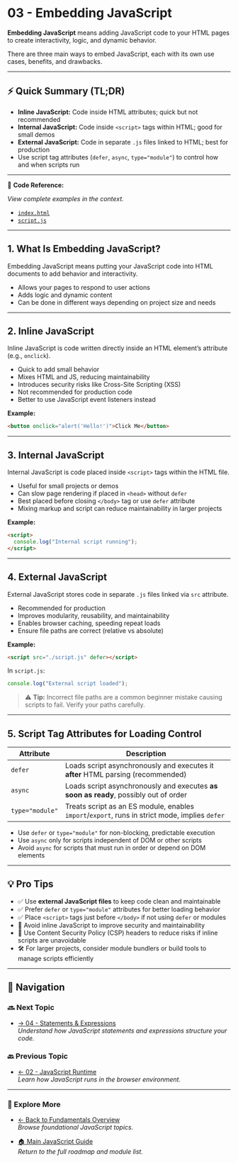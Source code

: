 # 03 - Embedding JavaScript

**Embedding JavaScript** means adding JavaScript code to your HTML pages to create interactivity, logic, and dynamic behavior.

There are three main ways to embed JavaScript, each with its own use cases, benefits, and drawbacks.

---

## ⚡ Quick Summary (TL;DR)

- **Inline JavaScript:** Code inside HTML attributes; quick but not recommended  
- **Internal JavaScript:** Code inside `<script>` tags within HTML; good for small demos  
- **External JavaScript:** Code in separate `.js` files linked to HTML; best for production  
- Use script tag attributes (`defer`, `async`, `type="module"`) to control how and when scripts run

---

📂 **Code Reference:**  

_View complete examples in the context._

- [`index.html`](./index.html)  
- [`script.js`](./script.js)

---

## 1. What Is Embedding JavaScript?

Embedding JavaScript means putting your JavaScript code into HTML documents to add behavior and interactivity.

- Allows your pages to respond to user actions  
- Adds logic and dynamic content  
- Can be done in different ways depending on project size and needs

---

## 2. Inline JavaScript

Inline JavaScript is code written directly inside an HTML element’s attribute (e.g., `onclick`).

- Quick to add small behavior  
- Mixes HTML and JS, reducing maintainability  
- Introduces security risks like Cross-Site Scripting (XSS)  
- Not recommended for production code  
- Better to use JavaScript event listeners instead

**Example:**

```html
<button onclick="alert('Hello!')">Click Me</button>
```

---

## 3. Internal JavaScript

Internal JavaScript is code placed inside `<script>` tags within the HTML file.

- Useful for small projects or demos  
- Can slow page rendering if placed in `<head>` without `defer`  
- Best placed before closing `</body>` tag or use `defer` attribute  
- Mixing markup and script can reduce maintainability in larger projects

**Example:**

```html
<script>
  console.log("Internal script running");
</script>
```

---

## 4. External JavaScript

External JavaScript stores code in separate `.js` files linked via `src` attribute.

- Recommended for production  
- Improves modularity, reusability, and maintainability  
- Enables browser caching, speeding repeat loads  
- Ensure file paths are correct (relative vs absolute)

**Example:**

```html
<script src="./script.js" defer></script>
```

In `script.js`:

```js
console.log("External script loaded");
```

> ⚠️ **Tip:** Incorrect file paths are a common beginner mistake causing scripts to fail. Verify your paths carefully.

---

## 5. Script Tag Attributes for Loading Control

| Attribute       | Description                                                                                       |
|-----------------|-------------------------------------------------------------------------------------------------|
| `defer`         | Loads script asynchronously and executes it **after** HTML parsing (recommended)                 |
| `async`         | Loads script asynchronously and executes **as soon as ready**, possibly out of order             |
| `type="module"` | Treats script as an ES module, enables `import`/`export`, runs in strict mode, implies `defer`  |

- Use `defer` or `type="module"` for non-blocking, predictable execution  
- Use `async` only for scripts independent of DOM or other scripts  
- Avoid `async` for scripts that must run in order or depend on DOM elements

---

## 💡 Pro Tips

- ✅ Use **external JavaScript files** to keep code clean and maintainable  
- ✅ Prefer `defer` or `type="module"` attributes for better loading behavior  
- ✅ Place `<script>` tags just before `</body>` if not using `defer` or modules  
- 🚫 Avoid inline JavaScript to improve security and maintainability  
- 🔐 Use Content Security Policy (CSP) headers to reduce risks if inline scripts are unavoidable  
- 🛠️ For larger projects, consider module bundlers or build tools to manage scripts efficiently

---

## 🔗 Navigation

### 🔜 Next Topic

- [→ 04 - Statements & Expressions](../04-statements-expressions/README.md)  
_Understand how JavaScript statements and expressions structure your code._

### 🔙 Previous Topic

- [← 02 - JavaScript Runtime](../02-js-runtime/README.md)  
_Learn how JavaScript runs in the browser environment._

---

### 📂 Explore More

- [← Back to Fundamentals Overview](../README.md)  
_Browse foundational JavaScript topics._

- [🏠 Main JavaScript Guide](../../README.md)  
_Return to the full roadmap and module list._
